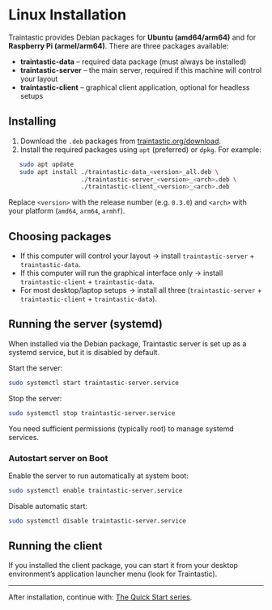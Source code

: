 # Linux Installation

Traintastic provides Debian packages for **Ubuntu (amd64/arm64)** and for **Raspberry Pi (armel/arm64)**.
There are three packages available:

- **traintastic-data** – required data package (must always be installed)
- **traintastic-server** – the main server, required if this machine will control your layout
- **traintastic-client** – graphical client application, optional for headless setups

## Installing

1. Download the `.deb` packages from [traintastic.org/download](https://traintastic.org/download).
2. Install the required packages using `apt` (preferred) or `dpkg`. For example:

```bash
   sudo apt update
   sudo apt install ./traintastic-data_<version>_all.deb \
                    ./traintastic-server_<version>_<arch>.deb \
                    ./traintastic-client_<version>_<arch>.deb
```

Replace `<version>` with the release number (e.g. `0.3.0`) and `<arch>` with your platform (`amd64`, `arm64`, `armhf`).

## Choosing packages

- If this computer will control your layout → install `traintastic-server` + `traintastic-data`.
- If this computer will run the graphical interface only → install `traintastic-client` + `traintastic-data`.
- For most desktop/laptop setups → install all three (`traintastic-server` + `traintastic-client` + `traintastic-data`).

## Running the server (systemd)

When installed via the Debian package, Traintastic server is set up as a systemd service, but it is disabled by default.

Start the server:
```bash
sudo systemctl start traintastic-server.service
```

Stop the server:
```bash
sudo systemctl stop traintastic-server.service
```

You need sufficient permissions (typically root) to manage systemd services.

### Autostart server on Boot

Enable the server to run automatically at system boot:
```bash
sudo systemctl enable traintastic-server.service
```

Disable automatic start:
```bash
sudo systemctl disable traintastic-server.service
```

## Running the client

If you installed the client package, you can start it from your desktop environment’s application launcher menu (look for Traintastic).

---

After installation, continue with: [The Quick Start series](../quickstart/index.md).
